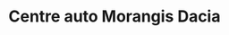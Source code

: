 ---
title: "Centre auto Morangis Dacia"
url: /morangis/centre-auto-morangis-dacia/
shop: Autohaus
---